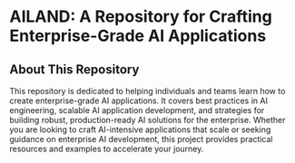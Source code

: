 
# AILAND: A Repository for Crafting Enterprise-Grade AI Applications

## About This Repository
This repository is dedicated to helping individuals and teams learn how to create enterprise-grade AI applications. It covers best practices in AI engineering, scalable AI application development, and strategies for building robust, production-ready AI solutions for the enterprise. Whether you are looking to craft AI-intensive applications that scale or seeking guidance on enterprise AI development, this project provides practical resources and examples to accelerate your journey.
